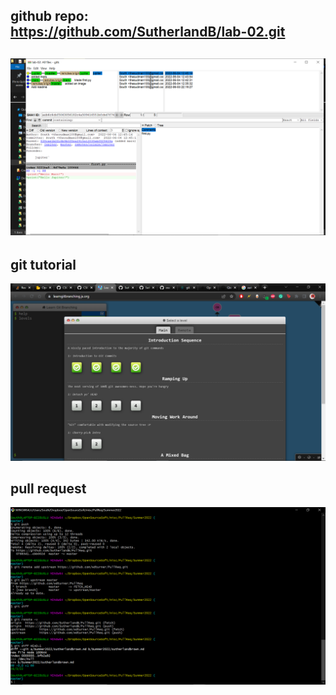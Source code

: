 ## github repo: https://github.com/SutherlandB/lab-02.git
## ![branch screenshot](images/branches.png)
## git tutorial
![4 tutorials completed](images/all.png)
## pull request 
![pull req](images/req.png)
